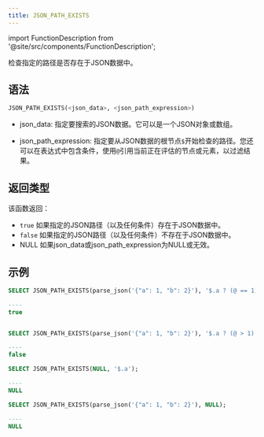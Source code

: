 ```yaml
---
title: JSON_PATH_EXISTS
---
```

import FunctionDescription from '@site/src/components/FunctionDescription';

<FunctionDescription description="引入或更新: v1.2.119"/>

检查指定的路径是否存在于JSON数据中。

## 语法

```sql
JSON_PATH_EXISTS(<json_data>, <json_path_expression>)
```

- json_data: 指定要搜索的JSON数据。它可以是一个JSON对象或数组。

- json_path_expression: 指定要从JSON数据的根节点`$`开始检查的路径。您还可以在表达式中包含条件，使用`@`引用当前正在评估的节点或元素，以过滤结果。

## 返回类型

该函数返回：

- `true` 如果指定的JSON路径（以及任何条件）存在于JSON数据中。
- `false` 如果指定的JSON路径（以及任何条件）不存在于JSON数据中。
- NULL 如果json_data或json_path_expression为NULL或无效。

## 示例

```sql
SELECT JSON_PATH_EXISTS(parse_json('{"a": 1, "b": 2}'), '$.a ? (@ == 1)');

----
true


SELECT JSON_PATH_EXISTS(parse_json('{"a": 1, "b": 2}'), '$.a ? (@ > 1)');

----
false

SELECT JSON_PATH_EXISTS(NULL, '$.a');

----
NULL

SELECT JSON_PATH_EXISTS(parse_json('{"a": 1, "b": 2}'), NULL);

----
NULL
```